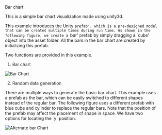 Bar chart

This is a simple bar chart visualization made using unity3d.

This example introduces the Unity `prefab', which is a pre-designed model that can be created multiple times during run time. As shown in the following figure, we create a `bar' prefab by simply dragging a `cube' object into the asset folder. All the bars in the bar chart are created by initializing this prefab.

Two functions are provided in this example.

1. Bar chart

![Bar Chart](https://github.com/ImmersiveAnalyticsUNCC/Immersive.Unity.Vis/blob/master/BarChart/barchart.png)

2. Random data generation

There are multiple ways to generate the basic bar chart. This example uses a prefab as the bar, which can be easily switched to different shapes instead of the regular bar. The following figure uses a different prefab with blue cube and cylinder to replace the regular bars. Note that the position of the prefab may affect the placement of shape in space. We have two options for locating the `y' position.

![Alternate bar Chart](https://github.com/ImmersiveAnalyticsUNCC/Immersive.Unity.Vis/blob/master/BarChart/bar3.png)



